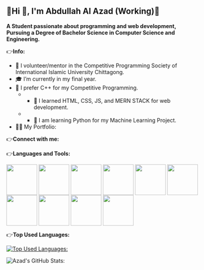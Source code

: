## 🚧Hi 👋, I'm Abdullah Al Azad (Working)🚧

**A Student passionate about programming and web development, Pursuing a Degree of Bachelor Science in Computer Science and Engineering.**

👉**Info:**
- 🔭 I volunteer/mentor in the Competitive Programming Society of International Islamic University Chittagong.
- 🎓 I’m currently in my final year.
- 🌱 I prefer C++ for my Competitive Programming.
  - - 🌱 I learned HTML, CSS, JS, and MERN STACK for web development.
  - - 🌱 I am learning Python for my Machine Learning Project.
- 👨‍💻 My Portfolio:

👉**Connect with me:**



👉**Languages and Tools:**

<img height=80 align="center" alt_text="C" src="https://github.com/user-attachments/assets/3aa3514b-019e-422e-bd8a-c19c637951a1" />
<img height=80 align="center" alt_text="C++" src="https://github.com/user-attachments/assets/3c887c96-38b2-479a-9286-ce8c56f084e4" />
<img height=80 align="center" alt_text="HTML" src="https://github.com/user-attachments/assets/d6a86e62-f8bf-48d5-a0e3-9b0e3deafbd1" />
<img height=80 align="center" alt_text="CSS" src="https://github.com/user-attachments/assets/8e831534-e7ca-4fbb-a07a-7312f2491d4c" />
<img height=80 align="center" alt_text="JS" src="https://github.com/user-attachments/assets/4b6957fa-3842-4d77-8dc7-e085a8066b14" />
<img height=80 align="center" alt_text="MongoDB" src="https://github.com/user-attachments/assets/94737655-f585-49d8-8ed9-aee058ba1f60" />
<img height=80 align="center" alt_text="Express" src="https://github.com/user-attachments/assets/eadecbbb-3a35-41df-a939-b3dd4ee85ca6" />
<img height=80 align="center" alt_text="React" src="https://github.com/user-attachments/assets/07bd5999-2590-434a-9862-e21c5d215104" />
<img height=80 align="center" alt_text="Node" src="https://github.com/user-attachments/assets/a78d70ab-c4d8-4e46-99d4-595f22cf2a3b" />
<img height=80 align="center" alt_text="Python" src="https://github.com/user-attachments/assets/7b411a54-df86-4218-b2eb-abd55264a87c" />

👉**Top Used Languages:**

[![Top Used Languages:](https://github-readme-stats.vercel.app/api/top-langs/?username=azad12614&layout=compact&theme=transparent)](https://github.com/azad12614/github-readme-stats)



![Azad's GitHub Stats:](https://github-readme-stats.vercel.app/api?username=azad12614&show=reviews,discussions_started,discussions_answered,prs_merged,prs_merged_percentage_icons=true&theme=transparent#gh-dark-mode-only)

<!-- 👉**GitHub Extra Pins:**

[![Readme Card](https://github-readme-stats.vercel.app/api/pin/?username=azad12614&repo=github-readme-stats)](https://github.com/azad12614/github-readme-stats)
-->

